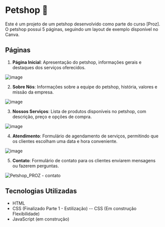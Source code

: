# Petshop :dog:

Este é um projeto de um petshop desenvolvido como parte do curso [Proz]. O petshop possui 5 páginas, seguindo um layout de exemplo disponível no Canva.

## Páginas

1. **Página Inicial**: Apresentação do petshop, informações gerais e destaques dos serviços oferecidos.

![image](https://github.com/MatheusTorquete/Petshop---Proz04/assets/94683422/7734c08f-67b5-4213-8b9c-d502b00f19a8)



2. **Sobre Nós**: Informações sobre a equipe do petshop, história, valores e missão da empresa.

![image](https://github.com/MatheusTorquete/Petshop---Proz04/assets/94683422/7e145f20-0a36-43b4-9b89-f401f4e5a2c8)


3. **Nossos Serviços**: Lista de produtos disponíveis no petshop, com descrição, preço e opções de compra.

![image](https://github.com/MatheusTorquete/Petshop---Proz04/assets/94683422/d048db89-59f0-4549-bb59-2fe9d2d1bb63)


4. **Atendimento**: Formulário de agendamento de serviços, permitindo que os clientes escolham uma data e hora conveniente. 

![image](https://github.com/MatheusTorquete/Petshop---Proz04/assets/94683422/f0e722c8-4dd2-41e6-b53e-a84ae6d49fd0)


5. **Contato**: Formulário de contato para os clientes enviarem mensagens ou fazerem perguntas.

![Petshop_PROZ - contato](https://github.com/MatheusTorquete/proz-grupo4/assets/94683422/1db802f6-e7cd-4be1-87a5-ba0c5c982c44)


## Tecnologias Utilizadas

- HTML
- CSS (Finalizado Parte 1 - Estilização)
-- CSS (Em construção Flexibilidade)
- JavaScript (em construção)
